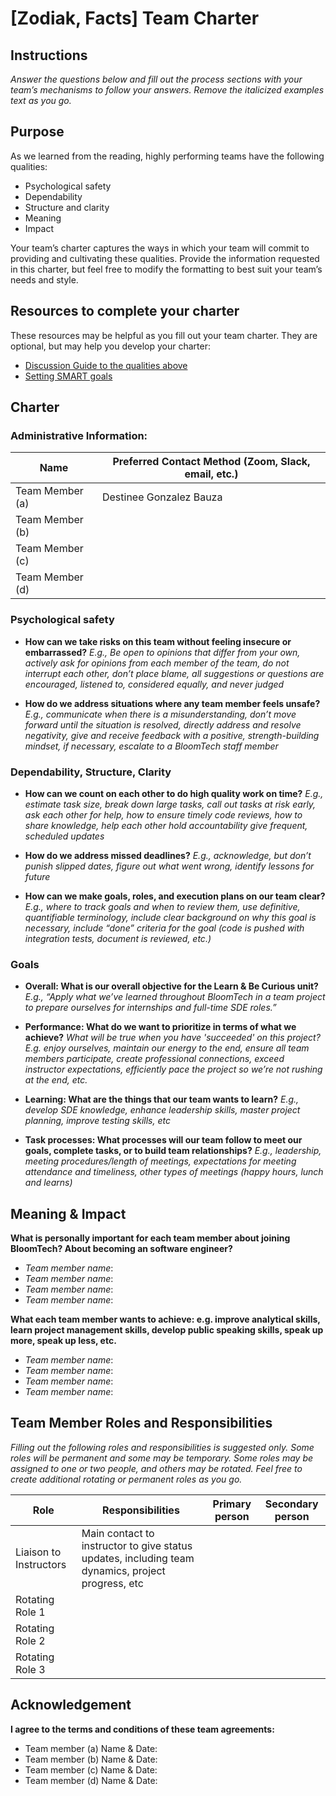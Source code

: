 # [Zodiak, Facts] Team Charter

## Instructions

*Answer the questions below and fill out the process sections with your team’s
mechanisms to follow your answers. Remove the italicized examples text as you
go.*

## Purpose

As we learned from the reading, highly performing teams have the following
qualities:

* Psychological safety
* Dependability
* Structure and clarity
* Meaning
* Impact

Your team’s charter captures the ways in which your team will commit to
providing and cultivating these qualities. Provide the information requested in
this charter, but feel free to modify the formatting to best suit your team’s
needs and style.

## Resources to complete your charter

These resources may be helpful as you fill out your team charter. They are optional, but may help you develop your charter:

* [Discussion Guide to the qualities above](https://docs.google.com/document/d/1lgiz6mwZeyWEaJxN_NMI-tI5Qijv2BHh27DPLeSLE40)
* [Setting SMART goals](https://www.mindtools.com/pages/article/smart-goals.htm)

## Charter

### Administrative Information:

|Name            | Preferred Contact Method (Zoom, Slack, email, etc.) |
|---	           |-----------------------------------------------------|
|Team Member (a) | Destinee Gonzalez Bauza                             |
|Team Member (b) |                                                     |
|Team Member (c) |                                                     |
|Team Member (d) |                                                     |

### Psychological safety

* **How can we take risks on this team without feeling insecure or
  embarrassed?**
    *E.g., Be open to opinions that differ from your own, actively ask for
    opinions from each member of the team, do not interrupt each other, don’t
    place blame, all suggestions or questions are encouraged, listened to,
    considered equally, and never judged*

* **How do we address situations where any team member feels unsafe?**
    *E.g., communicate when there is a misunderstanding, don’t move forward
    until the situation is resolved, directly address and resolve negativity,
    give and receive feedback with a positive, strength-building mindset, if
    necessary, escalate to a BloomTech staff member*  

### Dependability, Structure, Clarity

* **How can we count on each other to do high quality work on time?**
     *E.g., estimate task size, break down large tasks, call out tasks at risk
     early, ask each other for help, how to ensure timely code reviews, how to
     share knowledge, help each other hold accountability give frequent,
     scheduled updates*  

* **How do we address missed deadlines?**
     *E.g., acknowledge, but don’t punish slipped dates, figure out what went
     wrong, identify lessons for future*

* **How can we make goals, roles, and execution plans on our team clear?**
     *E.g., where to track goals and when to review them, use definitive,
     quantifiable terminology, include clear background on why this goal is
     necessary, include “done” criteria for the goal (code is pushed with
     integration tests, document is reviewed, etc.)*


### Goals

* **Overall: What is our overall objective for the Learn & Be Curious unit?**
    *E.g., “Apply what we’ve learned throughout BloomTech in a team project to prepare
    ourselves for internships and full-time SDE roles.”*


* **Performance: What do we want to prioritize in terms of what we achieve?**
    *What will be true when you have 'succeeded' on this project? E.g. enjoy
    ourselves, maintain our energy to the end, ensure all team members
    participate, create professional connections, exceed instructor
    expectations, efficiently pace the project so we’re not rushing at the end,
    etc.*


* **Learning: What are the things that our team wants to learn?**
    *E.g., develop SDE knowledge, enhance leadership skills, master project
    planning, improve testing skills, etc*


* **Task processes: What processes will our team follow to meet our goals,
  complete tasks, or to build team relationships?**
    *E.g., leadership, meeting procedures/length of meetings, expectations for
    meeting attendance and timeliness, other types of meetings (happy hours,
    lunch and learns)*


## Meaning & Impact

**What is personally important for each team member about joining BloomTech? About
becoming an software engineer?**

* *Team member name*:
* *Team member name*:
* *Team member name*:
* *Team member name*:

**What each team member wants to achieve: e.g. improve analytical skills, learn
project management skills, develop public speaking skills, speak up more, speak
up less, etc.**

* *Team member name*:
* *Team member name*:
* *Team member name*:
* *Team member name*:

## Team Member Roles and Responsibilities

*Filling out the following roles and responsibilities is suggested only. Some
roles will be permanent and some may be temporary. Some roles may be assigned to
one or two people, and others may be rotated. Feel free to create additional
rotating or permanent roles as you go.*

|**Role**               |**Responsibilities** |**Primary person** |**Secondary person** |
|---                    |---                  |---                |---                  |
|Liaison to Instructors | Main contact to instructor to give status updates, including team dynamics, project progress, etc |||
|Rotating Role 1        |                     |                   |                     |
|Rotating Role 2        |                     |                   |                     |
|Rotating Role 3        |                     |                   |                     |

## Acknowledgement

**I agree to the terms and conditions of these team agreements:**

* Team member (a) Name & Date:
* Team member (b) Name & Date:
* Team member (c) Name & Date:
* Team member (d) Name & Date:
